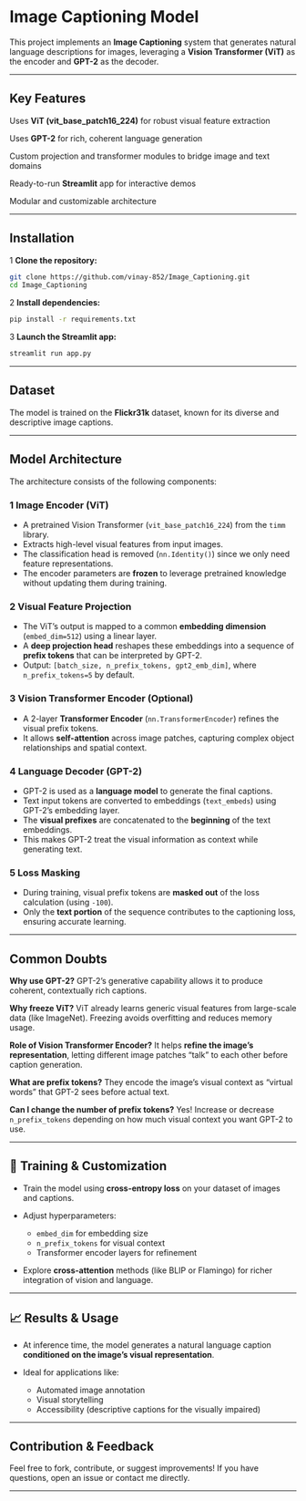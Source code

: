 # Image Captioning Model

This project implements an **Image Captioning** system that generates natural language descriptions for images, leveraging a **Vision Transformer (ViT)** as the encoder and **GPT-2** as the decoder.

---

## Key Features

Uses **ViT (vit\_base\_patch16\_224)** for robust visual feature extraction

Uses **GPT-2** for rich, coherent language generation

Custom projection and transformer modules to bridge image and text domains

Ready-to-run **Streamlit** app for interactive demos

Modular and customizable architecture

---

## Installation

1 **Clone the repository:**

```bash
git clone https://github.com/vinay-852/Image_Captioning.git
cd Image_Captioning
```

2 **Install dependencies:**

```bash
pip install -r requirements.txt
```

3 **Launch the Streamlit app:**

```bash
streamlit run app.py
```

---

## Dataset

The model is trained on the **Flickr31k** dataset, known for its diverse and descriptive image captions.

---

## Model Architecture

The architecture consists of the following components:

### 1 **Image Encoder (ViT)**

* A pretrained Vision Transformer (`vit_base_patch16_224`) from the `timm` library.
* Extracts high-level visual features from input images.
* The classification head is removed (`nn.Identity()`) since we only need feature representations.
* The encoder parameters are **frozen** to leverage pretrained knowledge without updating them during training.

### 2 **Visual Feature Projection**

* The ViT’s output is mapped to a common **embedding dimension** (`embed_dim=512`) using a linear layer.
* A **deep projection head** reshapes these embeddings into a sequence of **prefix tokens** that can be interpreted by GPT-2.
* Output: `[batch_size, n_prefix_tokens, gpt2_emb_dim]`, where `n_prefix_tokens=5` by default.

### 3 **Vision Transformer Encoder (Optional)**

* A 2-layer **Transformer Encoder** (`nn.TransformerEncoder`) refines the visual prefix tokens.
* It allows **self-attention** across image patches, capturing complex object relationships and spatial context.

### 4 **Language Decoder (GPT-2)**

* GPT-2 is used as a **language model** to generate the final captions.
* Text input tokens are converted to embeddings (`text_embeds`) using GPT-2’s embedding layer.
* The **visual prefixes** are concatenated to the **beginning** of the text embeddings.
* This makes GPT-2 treat the visual information as context while generating text.

### 5 **Loss Masking**

* During training, visual prefix tokens are **masked out** of the loss calculation (using `-100`).
* Only the **text portion** of the sequence contributes to the captioning loss, ensuring accurate learning.

---

## Common Doubts

 **Why use GPT-2?**
GPT-2’s generative capability allows it to produce coherent, contextually rich captions.

 **Why freeze ViT?**
ViT already learns generic visual features from large-scale data (like ImageNet). Freezing avoids overfitting and reduces memory usage.

 **Role of Vision Transformer Encoder?**
It helps **refine the image’s representation**, letting different image patches “talk” to each other before caption generation.

 **What are prefix tokens?**
They encode the image’s visual context as “virtual words” that GPT-2 sees before actual text.

 **Can I change the number of prefix tokens?**
Yes! Increase or decrease `n_prefix_tokens` depending on how much visual context you want GPT-2 to use.

---

## 🔧 Training & Customization

* Train the model using **cross-entropy loss** on your dataset of images and captions.
* Adjust hyperparameters:

  * `embed_dim` for embedding size
  * `n_prefix_tokens` for visual context
  * Transformer encoder layers for refinement
* Explore **cross-attention** methods (like BLIP or Flamingo) for richer integration of vision and language.

---

## 📈 Results & Usage

* At inference time, the model generates a natural language caption **conditioned on the image’s visual representation**.
* Ideal for applications like:

  * Automated image annotation
  * Visual storytelling
  * Accessibility (descriptive captions for the visually impaired)

---

## Contribution & Feedback

Feel free to fork, contribute, or suggest improvements!
If you have questions, open an issue or contact me directly.

---
